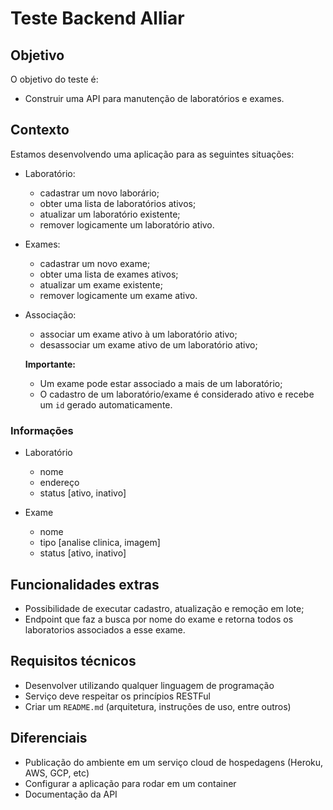 # Teste Backend Alliar

## Objetivo

O objetivo do teste é:

- Construir uma API para manutenção de laboratórios e exames.

## Contexto

Estamos desenvolvendo uma aplicação para as seguintes situações:

- Laboratório:
  - cadastrar um novo laborário;  
  - obter uma lista de laboratórios ativos;
  - atualizar um laboratório existente;
  - remover logicamente um laboratório ativo.

- Exames:
  - cadastrar um novo exame;
  - obter uma lista de exames ativos;
  - atualizar um exame existente;
  - remover logicamente um exame ativo.

- Associação:
  - associar um exame ativo à um laboratório ativo;
  - desassociar um exame ativo de um laboratório ativo;

  **Importante:**

  - Um exame pode estar associado a mais de um laboratório;
  - O cadastro de um laboratório/exame é considerado ativo e recebe um `id` gerado automaticamente.

### Informações

- Laboratório
  - nome
  - endereço
  - status [ativo, inativo]

- Exame
  - nome
  - tipo [analise clinica, imagem]
  - status [ativo, inativo] 

## Funcionalidades extras

- Possibilidade de executar cadastro, atualização e remoção em lote;
- Endpoint que faz a busca por nome do exame e retorna todos os laboratorios associados a esse exame.

## Requisitos técnicos

- Desenvolver utilizando qualquer linguagem de programação
- Serviço deve respeitar os princípios RESTFul
- Criar um `README.md` (arquitetura, instruções de uso, entre outros)

## Diferenciais

- Publicação do ambiente em um serviço cloud de hospedagens (Heroku, AWS, GCP, etc)
- Configurar a aplicação para rodar em um container
- Documentação da API
